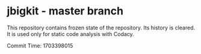 # jbigkit - master branch

This repository contains frozen state of the repository.
Its history is cleared. It is used only for static code
analysis with Codacy.

Commit Time: 1703398015